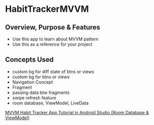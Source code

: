 # HabitTrackerMVVM

## Overview, Purpose & Features
- Use this app to learn about MVVM pattern
- Use this as a reference for your project

## Concepts Used
- custom bg for diff state of btns or views
- custom bg for btns or views
- Navigation Concept
- Fragment
- passing data btw fragments
- swipe refresh feature
- room database, ViewModel, LiveData

[MVVM Habit Tracker App Tutorial in Android Studio (Room Database & ViewModel)](https://youtu.be/AWEalFAD5j8 "Named link title")
